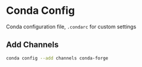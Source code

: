 # Conda Config

Conda configuration file, `.condarc` for custom settings

## Add Channels

```bash
conda config --add channels conda-forge
```